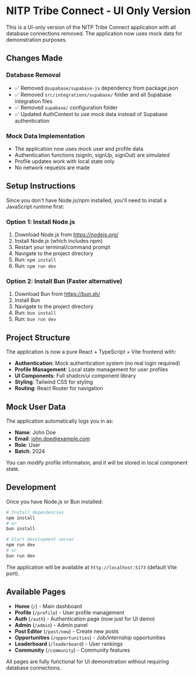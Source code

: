 # NITP Tribe Connect - UI Only Version

This is a UI-only version of the NITP Tribe Connect application with all database connections removed. The application now uses mock data for demonstration purposes.

## Changes Made

### Database Removal
- ✅ Removed `@supabase/supabase-js` dependency from package.json
- ✅ Removed `src/integrations/supabase/` folder and all Supabase integration files
- ✅ Removed `supabase/` configuration folder
- ✅ Updated AuthContext to use mock data instead of Supabase authentication

### Mock Data Implementation
- The application now uses mock user and profile data
- Authentication functions (signIn, signUp, signOut) are simulated
- Profile updates work with local state only
- No network requests are made

## Setup Instructions

Since you don't have Node.js/npm installed, you'll need to install a JavaScript runtime first:

### Option 1: Install Node.js
1. Download Node.js from https://nodejs.org/
2. Install Node.js (which includes npm)
3. Restart your terminal/command prompt
4. Navigate to the project directory
5. Run: `npm install`
6. Run: `npm run dev`

### Option 2: Install Bun (Faster alternative)
1. Download Bun from https://bun.sh/
2. Install Bun
3. Navigate to the project directory
4. Run: `bun install`
5. Run: `bun run dev`

## Project Structure

The application is now a pure React + TypeScript + Vite frontend with:
- **Authentication**: Mock authentication system (no real login required)
- **Profile Management**: Local state management for user profiles
- **UI Components**: Full shadcn/ui component library
- **Styling**: Tailwind CSS for styling
- **Routing**: React Router for navigation

## Mock User Data

The application automatically logs you in as:
- **Name**: John Doe
- **Email**: john.doe@example.com
- **Role**: User
- **Batch**: 2024

You can modify profile information, and it will be stored in local component state.

## Development

Once you have Node.js or Bun installed:

```bash
# Install dependencies
npm install
# or
bun install

# Start development server
npm run dev
# or
bun run dev
```

The application will be available at `http://localhost:5173` (default Vite port).

## Available Pages

- **Home** (`/`) - Main dashboard
- **Profile** (`/profile`) - User profile management
- **Auth** (`/auth`) - Authentication page (now just for UI demo)
- **Admin** (`/admin`) - Admin panel
- **Post Editor** (`/post/new`) - Create new posts
- **Opportunities** (`/opportunities`) - Job/internship opportunities
- **Leaderboard** (`/leaderboard`) - User rankings
- **Community** (`/community`) - Community features

All pages are fully functional for UI demonstration without requiring database connections.
